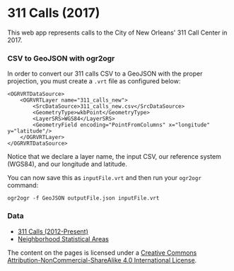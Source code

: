 # 311 Calls (2017)

This web app represents calls to the City of New Orleans' 311 Call Center in 2017.

### CSV to GeoJSON with ogr2ogr

In order to convert our 311 calls CSV to a GeoJSON with the proper projection, you must create a `.vrt` file as configured below:

```
<OGRVRTDataSource>
    <OGRVRTLayer name="311_calls_new">
        <SrcDataSource>311_calls_new.csv</SrcDataSource>
        <GeometryType>wkbPoint</GeometryType>
        <LayerSRS>WGS84</LayerSRS>
        <GeometryField encoding="PointFromColumns" x="longitude" y="latitude"/>
    </OGRVRTLayer>
</OGRVRTDataSource>
```

Notice that we declare a layer name, the input CSV, our reference system (WGS84), and our longitude and latitude.

You can now save this as `inputFile.vrt` and then run your `ogr2ogr` command:

```
ogr2ogr -f GeoJSON outputFile.json inputFile.vrt
```

### Data

* [311 Calls (2012-Present)](https://data.nola.gov/City-Administration/311-Calls-2012-Present-/3iz8-nghx)
* [Neighborhood Statistical Areas](https://data.nola.gov/Geographic-Base-Layers/Neighborhood-Statistical-Areas/c2j2-5qdf)

The content on the pages is licensed under a [Creative Commons Attribution-NonCommercial-ShareAlike 4.0 International License](http://creativecommons.org/licenses/by-nc-sa/4.0/).
